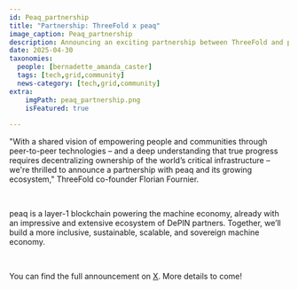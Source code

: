 ```yaml
---
id: Peaq_partnership
title: "Partnership: ThreeFold x peaq"
image_caption: Peaq_partnership
description: Announcing an exciting partnership between ThreeFold and peaq to build a decentralized, sustainable machine economy.
date: 2025-04-30
taxonomies:
  people: [bernadette_amanda_caster]
  tags: [tech,grid,community]
  news-category: [tech,grid,community]
extra:
    imgPath: peaq_partnership.png
    isFeatured: true
    
---
```


"With a shared vision of empowering people and communities through peer-to-peer technologies – and a deep understanding that true progress requires decentralizing ownership of the world’s critical infrastructure – we're thrilled to announce a partnership with peaq and its growing ecosystem," ThreeFold co-founder Florian Fournier.

<br/>

peaq is a layer-1 blockchain powering the machine economy, already with an impressive and extensive ecosystem of DePIN partners. Together, we’ll build a more inclusive, sustainable, scalable, and sovereign machine economy.

<br/>

You can find the full announcement on [X](https://x.com/threefold_io/status/1917558741920059651). More details to come!
